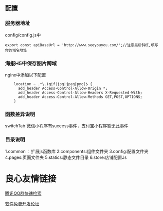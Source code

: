 ## 配置
### 服务器地址
config/config.js中
```
export const apiBaseUrl = 'http://www.seeyouyou.com/';//注意最后斜杠,填写你的域名地址
```

### 海报H5中保存图片跨域
nginx中添加以下配置
```
    location ~ .*\.(gif|jpg|jpeg|png)$ {  
      add_header Access-Control-Allow-Origin *;
      add_header Access-Control-Allow-Headers X-Requested-With;
      add_header Access-Control-Allow-Methods GET,POST,OPTIONS;
    }
```

### 函数差异说明
switchTab
微信小程序有success事件，支付宝小程序暂无此事件

### 目录说明
1.common ：扩展js函数库
2.components:组件文件夹
3.config:配置文件夹
4.pages:页面文件夹
5.statics:静态文件目录
6.store:店铺配置Js


 # 良心友情链接

[腾讯QQ群快速检索](http://u.720life.cn/s/8cf73f7c)

[软件免费开发论坛](http://u.720life.cn/s/bbb01dc0)